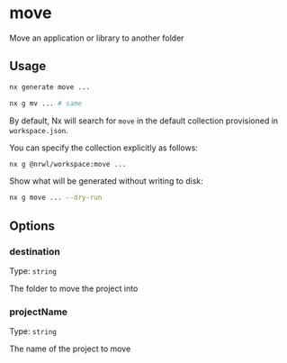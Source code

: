 # move

Move an application or library to another folder

## Usage

```bash
nx generate move ...
```

```bash
nx g mv ... # same
```

By default, Nx will search for `move` in the default collection provisioned in `workspace.json`.

You can specify the collection explicitly as follows:

```bash
nx g @nrwl/workspace:move ...
```

Show what will be generated without writing to disk:

```bash
nx g move ... --dry-run
```

## Options

### destination

Type: `string`

The folder to move the project into

### projectName

Type: `string`

The name of the project to move
